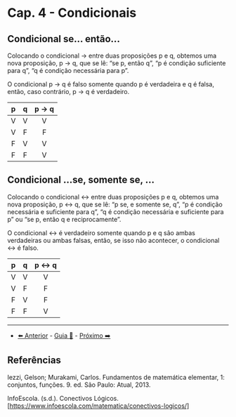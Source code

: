 # Cap. 4 - Condicionais

## Condicional se... então...

Colocando o condicional → entre duas proposições p e q, obtemos uma nova proposição, p → q, que se lê: “se p, então q”, “p é condição suficiente para q”, “q é condição necessária para p”.

O condicional p → q é falso somente quando p é verdadeira e q é falsa, então, caso contrário, p → q é verdadeiro.

|  p  |  q  | p → q |
| :-: | :-: | :---: |
|  V  |  V  |   V   |
|  V  |  F  |   F   |
|  F  |  V  |   V   |
|  F  |  F  |   V   |

## Condicional ...se, somente se, ...

Colocando o condicional ↔ entre duas proposições p e q, obtemos uma nova proposição, p ↔ q, que se lê: “p se, e somente se, q”, “p é condição necessária e suficiente para q”, “q é condição necessária e suficiente para p” ou “se p, então q e reciprocamente”.

O condicional ↔ é verdadeiro somente quando p e q são ambas verdadeiras ou ambas falsas, então, se isso não acontecer, o condicional ↔ é falso.

|  p  |  q  | p ↔ q |
| :-: | :-: | :---: |
|  V  |  V  |   V   |
|  V  |  F  |   F   |
|  F  |  V  |   F   |
|  F  |  F  |   V   |

---

- [⬅️ Anterior](3-conectivos.md) - [Guia 📝](../guia-de-matematica.md) - [Próximo ➡️](5-implicacao-e-equivalencia.md)

## Referências

Iezzi, Gelson; Murakami, Carlos. Fundamentos de matemática elementar, 1: conjuntos, funções. 9. ed. São Paulo: Atual, 2013.

InfoEscola. (s.d.). Conectivos Lógicos. [https://www.infoescola.com/matematica/conectivos-logicos/]

